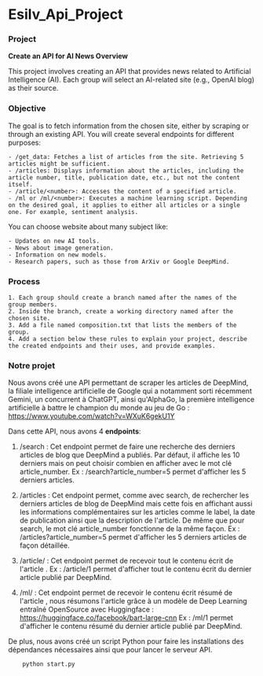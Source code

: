 # Esilv_Api_Project

### Project
**Create an API for AI News Overview**

This project involves creating an API that provides news related to Artificial Intelligence (AI). Each group will select an AI-related site (e.g., OpenAI blog) as their source.

### Objective

The goal is to fetch information from the chosen site, either by scraping or through an existing API. You will create several endpoints for different purposes:

    - /get_data: Fetches a list of articles from the site. Retrieving 5 articles might be sufficient.
    - /articles: Displays information about the articles, including the article number, title, publication date, etc., but not the content itself.
    - /article/<number>: Accesses the content of a specified article.
    - /ml or /ml/<number>: Executes a machine learning script. Depending on the desired goal, it applies to either all articles or a single one. For example, sentiment analysis.

You can choose website about many subject like:

    - Updates on new AI tools.
    - News about image generation.
    - Information on new models.
    - Research papers, such as those from ArXiv or Google DeepMind.

### Process

    1. Each group should create a branch named after the names of the group members.
    2. Inside the branch, create a working directory named after the chosen site.
    3. Add a file named composition.txt that lists the members of the group.
    4. Add a section below these rules to explain your project, describe the created endpoints and their uses, and provide examples.

### Notre projet

Nous avons créé une API permettant de scraper les articles de DeepMind, la filiale intelligence artificielle de Google qui a notamment sorti récemment Gemini, un concurrent à ChatGPT, ainsi qu'AlphaGo, la première intelligence artificielle à battre le champion du monde au jeu de Go : https://www.youtube.com/watch?v=WXuK6gekU1Y

Dans cette API, nous avons 4 **endpoints**:

1. /search : Cet endpoint permet de faire une recherche des derniers articles de blog que DeepMind a publiés. Par défaut, il affiche les 10 derniers mais on peut choisir combien en afficher avec le mot clé article_number.
Ex : /search?article_number=5 permet d'afficher les 5 derniers articles.

2. /articles : Cet endpoint permet, comme avec search, de rechercher les derniers articles de blog de DeepMind mais cette fois en affichant aussi les informations complémentaires sur les articles comme le label, la date de publication ainsi que la description de l'article. De même que pour search, le mot clé article_number fonctionne de la même façon.
Ex : /articles?article_number=5 permet d'afficher les 5 derniers articles de façon détaillée.

3. /article/<number> : Cet endpoint permet de recevoir tout le contenu écrit de l'article <number>.
Ex : /article/1 permet d'afficher tout le contenu écrit du dernier article publié par DeepMind.

4. /ml/<number> : Cet endpoint permet de recevoir le contenu écrit résumé de l'article <number>, nous résumons l'article grâce à un modèle de Deep Learning entraîné OpenSource avec Huggingface : https://huggingface.co/facebook/bart-large-cnn
Ex : /ml/1 permet d'afficher le contenu résumé du dernier article publié par DeepMind.

De plus, nous avons créé un script Python pour faire les installations des dépendances nécessaires ainsi que pour lancer le serveur API.

```bash
    python start.py
```